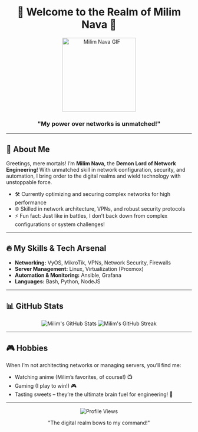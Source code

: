 <h1 align="center">👑 Welcome to the Realm of Milim Nava 👑</h1>
<p align="center">
  <img src="https://media1.tenor.com/m/v0wwV43mfvkAAAAd/milim-nava-anime.gif" width="200" alt="Milim Nava GIF">
</p>

<h3 align="center">"My power over networks is unmatched!"</h3>

---

## 🌌 About Me

Greetings, mere mortals! I’m **Milim Nava**, the **Demon Lord of Network Engineering**! With unmatched skill in network configuration, security, and automation, I bring order to the digital realms and wield technology with unstoppable force.

- 🛠️ Currently optimizing and securing complex networks for high performance
- 🌐 Skilled in network architecture, VPNs, and robust security protocols
- ⚡ Fun fact: Just like in battles, I don’t back down from complex configurations or system challenges!

---

## 🔥 My Skills & Tech Arsenal

- **Networking:** VyOS, MikroTik, VPNs, Network Security, Firewalls
- **Server Management:** Linux, Virtualization (Proxmox)
- **Automation & Monitoring:** Ansible, Grafana
- **Languages:** Bash, Python, NodeJS

---

## 📊 GitHub Stats

<p align="center">
  <img src="https://github-readme-stats.vercel.app/api?username=yoo-milim&show_icons=true&theme=radical" alt="Milim's GitHub Stats">
  <img src="https://github-readme-streak-stats.herokuapp.com/?user=yoo-milim&theme=radical" alt="Milim's GitHub Streak">
</p>

---

## 🎮 Hobbies

When I’m not architecting networks or managing servers, you’ll find me:
- Watching anime (Milim’s favorites, of course!) 📺
- Gaming (I play to win!) 🎮
- Tasting sweets – they’re the ultimate brain fuel for engineering! 🍬

---

<p align="center">
  <img src="https://komarev.com/ghpvc/?username=yoo-milim&style=flat-square&color=blue" alt="Profile Views">
</p>
<p align="center">"The digital realm bows to my command!"</p>
